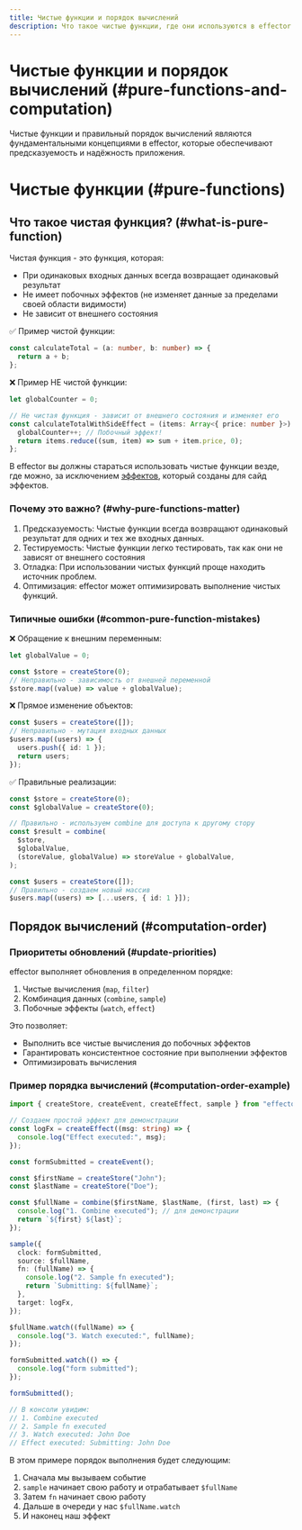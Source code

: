 ```yaml
---
title: Чистые функции и порядок вычислений
description: Что такое чистые функции, где они используются в effector и как работает порядок вычислений
---
```


# Чистые функции и порядок вычислений (#pure-functions-and-computation)

Чистые функции и правильный порядок вычислений являются фундаментальными концепциями в effector, которые обеспечивают предсказуемость и надёжность приложения.

# Чистые функции (#pure-functions)

## Что такое чистая функция? (#what-is-pure-function)

Чистая функция - это функция, которая:

- При одинаковых входных данных всегда возвращает одинаковый результат
- Не имеет побочных эффектов (не изменяет данные за пределами своей области видимости)
- Не зависит от внешнего состояния

✅ Пример чистой функции:

```ts
const calculateTotal = (a: number, b: number) => {
  return a + b;
};
```

❌ Пример НЕ чистой функции:

```ts
let globalCounter = 0;

// Не чистая функция - зависит от внешнего состояния и изменяет его
const calculateTotalWithSideEffect = (items: Array<{ price: number }>) => {
  globalCounter++; // Побочный эффект!
  return items.reduce((sum, item) => sum + item.price, 0);
};
```

В effector вы должны стараться использовать чистые функции везде, где можно, за исключением [эффектов](/ru/api/effector/Effect), который созданы для сайд эффектов.

### Почему это важно? (#why-pure-functions-matter)

1. Предсказуемость: Чистые функции всегда возвращают одинаковый результат для одних и тех же входных данных.
2. Тестируемость: Чистые функции легко тестировать, так как они не зависят от внешнего состояния
3. Отладка: При использовании чистых функций проще находить источник проблем.
4. Оптимизация: effector может оптимизировать выполнение чистых функций.

### Типичные ошибки (#common-pure-function-mistakes)

❌ Обращение к внешним переменным:

```ts
let globalValue = 0;

const $store = createStore(0);
// Неправильно - зависимость от внешней переменной
$store.map((value) => value + globalValue);
```

❌ Прямое изменение объектов:

```ts
const $users = createStore([]);
// Неправильно - мутация входных данных
$users.map((users) => {
  users.push({ id: 1 });
  return users;
});
```

✅ Правильные реализации:

```ts
const $store = createStore(0);
const $globalValue = createStore(0);

// Правильно - используем combine для доступа к другому стору
const $result = combine(
  $store,
  $globalValue,
  (storeValue, globalValue) => storeValue + globalValue,
);

const $users = createStore([]);
// Правильно - создаем новый массив
$users.map((users) => [...users, { id: 1 }]);
```

## Порядок вычислений (#computation-order)

### Приоритеты обновлений (#update-priorities)

effector выполняет обновления в определенном порядке:

1. Чистые вычисления (`map`, `filter`)
2. Комбинация данных (`combine`, `sample`)
3. Побочные эффекты (`watch`, `effect`)

Это позволяет:

- Выполнить все чистые вычисления до побочных эффектов
- Гарантировать консистентное состояние при выполнении эффектов
- Оптимизировать вычисления

### Пример порядка вычислений (#computation-order-example)

```ts
import { createStore, createEvent, createEffect, sample } from "effector";

// Создаем простой эффект для демонстрации
const logFx = createEffect((msg: string) => {
  console.log("Effect executed:", msg);
});

const formSubmitted = createEvent();

const $firstName = createStore("John");
const $lastName = createStore("Doe");

const $fullName = combine($firstName, $lastName, (first, last) => {
  console.log("1. Combine executed"); // для демонстрации
  return `${first} ${last}`;
});

sample({
  clock: formSubmitted,
  source: $fullName,
  fn: (fullName) => {
    console.log("2. Sample fn executed");
    return `Submitting: ${fullName}`;
  },
  target: logFx,
});

$fullName.watch((fullName) => {
  console.log("3. Watch executed:", fullName);
});

formSubmitted.watch(() => {
  console.log("form submitted");
});

formSubmitted();

// В консоли увидим:
// 1. Combine executed
// 2. Sample fn executed
// 3. Watch executed: John Doe
// Effect executed: Submitting: John Doe
```

В этом примере порядок выполнения будет следующим:

1. Сначала мы вызываем событие
2. `sample` начинает свою работу и отрабатывает `$fullName`
3. Затем `fn` начинает свою работу
4. Дальше в очереди у нас `$fullName.watch`
5. И наконец наш эффект
